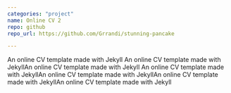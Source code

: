 ```yaml
---
categories: "project"
name: Online CV 2
repo: github
repo_url: https://github.com/Grrandi/stunning-pancake

---
```


An online CV template made with Jekyll An online CV template made with JekyllAn online CV template made with Jekyll
An online CV template made with JekyllAn online CV template made with JekyllAn online CV template made with JekyllAn online CV template made with Jekyll
